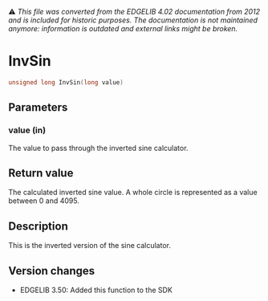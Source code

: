 :warning: _This file was converted from the EDGELIB 4.02 documentation from 2012 and is included for historic purposes. The documentation is not maintained anymore: information is outdated and external links might be broken._

# InvSin


```c++
unsigned long InvSin(long value)
```

## Parameters
### value (in)
The value to pass through the inverted sine calculator.

## Return value
The calculated inverted sine value. A whole circle is represented as a value between 0 and 4095.

## Description
This is the inverted version of the sine calculator.

## Version changes
- EDGELIB 3.50: Added this function to the SDK


